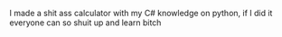 I made a shit ass calculator with my C# knowledge on python, if I did it everyone can so shuit up and learn bitch
